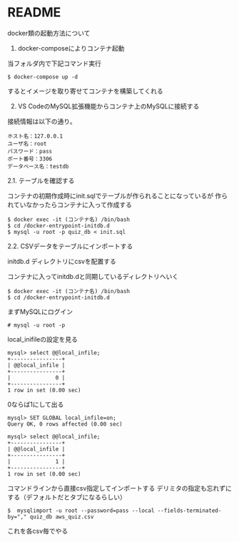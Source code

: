 # README

docker類の起動方法について

1. docker-composeによりコンテナ起動

当フォルダ内で下記コマンド実行

```
$ docker-compose up -d
```

するとイメージを取り寄せてコンテナを構築してくれる

2. VS CodeのMySQL拡張機能からコンテナ上のMySQLに接続する

接続情報は以下の通り。

```
ホスト名：127.0.0.1
ユーザ名：root
パスワード：pass
ポート番号：3306
データベース名：testdb
```

2.1. テーブルを確認する

コンテナの初期作成時にinit.sqlでテーブルが作られることになっているが
作られていなかったらコンテナに入って作成する

```
$ docker exec -it (コンテナ名) /bin/bash
$ cd /docker-entrypoint-initdb.d
$ mysql -u root -p quiz_db < init.sql 
```

2.2. CSVデータをテーブルにインポートする

initdb.d ディレクトリにcsvを配置する

コンテナに入ってinitdb.dと同期しているディレクトリへいく

```
$ docker exec -it (コンテナ名) /bin/bash
$ cd /docker-entrypoint-initdb.d
```

まずMySQLにログイン

```
# mysql -u root -p
```

local_inifileの設定を見る

```
mysql> select @@local_infile;
+----------------+
| @@local_infile |
+----------------+
|              0 |
+----------------+
1 row in set (0.00 sec)
```

0ならば1にして出る

```
mysql> SET GLOBAL local_infile=on;
Query OK, 0 rows affected (0.00 sec)

mysql> select @@local_infile;
+----------------+
| @@local_infile |
+----------------+
|              1 |
+----------------+
1 row in set (0.00 sec)
```

コマンドラインから直接csv指定してインポートする
デリミタの指定も忘れずにする（デフォルトだとタブになるらしい）

```
$  mysqlimport -u root --password=pass --local --fields-terminated-by="," quiz_db aws_quiz.csv 
```

これを各csv毎でやる